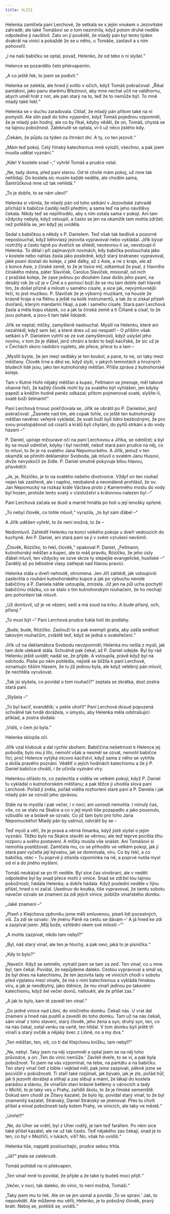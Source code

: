 ```yaml
---
title: XLIII
---
```


Helenka zamlčela paní Lerchové, že setkala se s jejím vnukem v Jezovitské zahradě; ale také Tomášovi se o tom nezmínila, když potom druhé neděle odpoledne ji navštívil. Zato on jí pověděl, že mladý pán byl tento týden dvakrát na vinici a pokaždé že se u něho, u Tomáše, zastavil a s ním pohovořil.

„I na naši babičku se optal, považ, Helenko, že od tebe o ní slyšel.“

Helence se pozardělo čelo překvapením.

„A co ještě řek, to jsem se podivil.“

Helenka se zalekla, ale hned jí svitlo v očích, když Tomáš pokračoval: „Říkal pantátovi, jako panu starému Březinovi, aby mne nechal učit na valdhornu, abych uměl hrát z not, ale pan starý na to, teď že to nemůže být. To mně mladý také řekl.“

Helenka se v duchu zaradovala. Cítilať, že mladý pán přitom také na ni pomyslil. Ale stín padl do toho vyjasnění, když Tomáš pojednou vzpomněl, že je mladý pán hodný, ale co by říkal, kdyby věděl, že on, Tomáš, chystá se na tajnou pobožnost. Zaleknutě se optala, ví-li už něco jistého kdy.

„Čekám, že půjdu za týden za čtrnáct dní. A ty, co ten jezovit.“

„Mám teď pokoj. Celý římský katechismus mně vyložil, všechno, a pak jsem musila udělat vyznání.“

„Kde! V kostele snad –,“ vyhrkl Tomáš a prudce vstal.

„Ne, tady doma, před paní starou. Od té chvíle mám pokoj, už mne tak nehlídají. Do kostela sic musím každé neděle, ale chodím sama, Šantrůčková mne už tak nehlídá.“

„To je dobře, to se nám uleví!“

Helenka si všimla, že mladý pán od toho setkání v Jezovitské zahradě přichází k babičce častěji nežli předtím; a sama teď na jeho návštěvy čekala. Nikdy teď se nepřihodilo, aby s ním ostala sama v pokoji. Ani tam vždycky nebyla, když vstoupil, a často se jen na okamžik tam mohla zdržet; než potěšila se, jen když jej uviděla.

Sedal s babičkou a někdy s P. Danielem. Teď však tak bedlivě a pozorně neposlouchal, když bělovlasý jezovita vypravoval nebo vykládal. Jiřík býval roztržitý a často tajně po dveřích se ohlédl, neotevrou-li se, nevstoupí-li Helenka. To dělal i při zajímavých novinách, kdy babička poslouchala jako v kostele nebo nahlas žasla jako posledně, když starý bratranec vypravoval, jaké psaní dostali do koleje, z jaké dálky, až z Asie, a ne z kraje, ale až z konce Asie, z čínské země, to že je tisíce mil, odtamtud že psal, z hlavního čínského města, páter Slavíček, Carolus Slavíček, misionář, od nich z pražské koleje, že zase jednou po dlouhém čase došlo jeho psaní, na desátý rok že už je v Číně a s pomocí boží že se mu tam dobře daří hlavně tím, že došel přízně a milosti u samého císaře, a sice jak, nejvýmluvnější řečí, to jest muzikou. P. Slavíček že je výborný muzikant, na housle že krásně hraje a na flétnu a ještě na kolik instrumentů, a tak že si získal přízeň dvořanů, kterým mandaríni říkají, a pak i samého císaře. Stará paní Lerchová žasla a měla kopu otázek, co a jak ta čínská země a ti Číňané a císař, to že jsou pohané, a jsou-li tam také lidojedi.

Jiřík se neptal; mlčky, zamyšleně naslouchal. Myslil na Helenku, které ani nezahlédl, když sem šel, a které dnes už asi nespatří – O příštím však setkání s P. Danielem vytrhl se ze své zamyšlenosti, když uslyšel jeho novinu, v tom že je ďábel, jenž chrání a brání to bejlí kacířské, že sic už je v Čechách skoro nadobro vypleto, ale přece, přece tu a tam –

„Myslili byste, že jen mezi sedláky je ten koukol, a pane, to ne, on taky mezi měšťany. Člověk trne a děsí se, když slyší, v jakých temnotách a hrozných bludech lidé jsou, jako ten kutnohorský měšťan. Přišla zpráva z kutnohorské koleje.

Tam v Kutné Hoře nějaký měšťan a kupec, Fellmann se jmenuje, měl takové ohavné řeči, že každý člověk mohl by za svatého být vyhlášen, jen kdyby papeži a kněžím hodně peněz odkázal; přitom pojmenoval svaté, slyšíte-li, svaté boží šelmami!“

Paní Lerchová trnouc pokřižovala se, Jiřík se obrátil po P. Danielovi, jenž pokračoval: „Žasnete nad tím, ale copak tohle, co ještě ten kutnohorský měšťan nevěrec veřejně vykládal, že svatí boží byli lidmi bezbožnými, že pro svou prostopášnost od císařů a králů byli chytáni, do pytlů strkáni a do vody házeni –“

P. Daniel, upíraje mžouravé oči na paní Lerchovou a Jiříka, se odmlčel; a byl by se musil odmlčet, kdyby i byl nechtěl, neboť stará paní prudce na něj, co to mluví, to že je na svatého Jana Nepomuckého. A Jiřík, jemuž v ten okamžik se přimihl deklamátor Svoboda, jak mluvil o svatém Janu Husovi, divže nevyskočil ze židle. P. Daniel smutně pokyvuje bílou hlavou, přisvědčil:

„Je, je, Rózičko, je to na svatého našeho divotvorce. Vždyť on ten rouhač nejen tak zastřeně, ale i naplno, neobaleně a neomáleně prohlásil, že sv. Jan Nepomucký na rozkaz krále Václava proto z Kamenného mostu do vody byl hozen, protože tento svatý v cizoložství s královnou nalezen byl –“

Paní Lerchová začala se dusit a marně hmátla po holi u její lenošky opřené.

„To nebyl člověk, co tohle mluvil,“ vyrazila, „to byl sám ďábel –“

A Jiřík uděšen vyhrkl, to že není možná, to že –

Nedomluvil. Zahlédlť Helenku na konci velkého pokoje u dveří vedoucích do kuchyně. Ani P. Daniel, ani stará paní se jí v svém vzrušení nevšimli.

„Člověk, Rózičko, to řekl, člověk,“ opakoval P. Daniel, „Fellmann, kutnohorský měšťan a kupec, ale to máš pravdu, Rózičko, že jeho ústy ďábel mluvil, ten vždycky se ozve skrze ty slepejše evangelické, husitské –“ Zardělý až po bělostné vlasy zatřepal nad hlavou pravicí.

Helenka stála u dveří nehnutě, ohromena. Jen Jiří zahlédl, jak vstoupivši zaslechla o rouhání kutnohorského kupce a jak po výbuchu nevole babiččiny a P. Daniela náhle ustoupila, zmizela. Již jen na půl ucha pochytil babiččinu otázku, co se stalo s tím kutnohorským rouhačem, že ho nechají pro pohoršení tak mluvit.

„Už domluvil, už je ve vězení, sedí a má soud na krku. A bude přísný, och, přísný.“

„To musí být –“ Paní Lerchová prudce ťukla holí do podlahy.

„Bude, bude, Rózičko. Zaslouží to a pak exempli gratia, aby zašla smělost takovým rouhačům, zvláště teď, když se jedná o svatořečení.“

Jiřík už na deklamátora Svobodu nevzpomněl; Helenka mu nešla z mysli, jak tam dole ulekaně stála. Schválně pak čekal, až P. Daniel odejde. Byl by rád Helenku ještě uviděl; nadál se, že přijde. A vstoupila, právě když byl na odchodu. Plaše po něm pohlédla, nejistě se blížila k paní Lerchové, oznamujíc tišším hlasem, že tu již jednou byla, ale když velebný pán mluvil, že nechtěla vyrušovat.

„Tak jsi slyšela, co povídal o tom rouhači?“ zeptala se zkrátka, dost zostra stará paní.

„Slyšela –“

„To byl kacíř, evandělík; v pekle uhoří!“ Paní Lerchová dosud popuzená schválně tak tvrdě dorážela, v úmyslu, aby Helenka měla odstrašující příklad, a zostra dodala:

„Vidíš, v čem jsi byla.“

Helenka sklopila oči.

Jiřík vzal klobouk a dal rychle sbohem. Babiččina nešetrnost k Helence jej pobodla; bylo mu jí líto, nemohl však a nesměl se ozvat, nemohl babičce říci, proč Helence vytýká otcovo kacířství, když sama z něho se vytrhla a došla pravého poznání. Vědělť o jejích hodinách katechismu a že ji P. Daniel babičce chválil, i že učinila vyznání víry.

Helenkou otřáslo to, co zaslechla a viděla ve velkém pokoji, když P. Daniel tu vykládal o kutnohorském měšťanu; a pak těžce ji uhodila slova paní Lerchové. Pořád jí zněla, pořád viděla rozhorlení staré paní a P. Daniela i jak mladý pán se vzrušil jeho zprávou.

Stále na to myslila i pak večer, i v noci; ani usnouti nemohla. I minulý čas, vše, co se stalo na Skalce a co v její mysli tiše pozapadlo a jako pousnulo, vzbudilo se a bolavě se ozvalo. Co již tam bylo pro toho Jana Nepomuckého! Mladý pán by ustrnul, odvrátil by se –

Teď myslí a věří, že je pravá a věrná římanka, když jistě slyšel o jejím vyznání. Těžko bylo na Skalce stavěti se věrnou; ale teď teprve pocítila tíhu rozporu a svého postavení. A mlčky musila vše snášet. Ani Tomášovi si nemohla postěžovat. Zamlčela mu, co se přihodilo ve velkém pokoji, jak jí stará paní vyčetla její bývalou, jak se domnívala, víru. Co by řekl, a co babička, otec – Tu poprvé ji stísnila vzpomínka na ně, a poprvé nutila mysl od ní a do jiného myšlení.

Tomáš neukázal se po tři neděle. Byl sice čas vinobraní, ale v neděli odpoledne byl by snad přece mohl z vinice. Snad se zdržel tou tajnou pobožností, hádala Helenka; a dobře hádala. Když poslední neděle v říjnu přišel, hned o ní začal. Usednuv do koutka, tiše vypravoval, že tamtu sobotu navečer ozvalo se znamení za zdí jejich vinice, poblíže vinařského domku.

„Jaké znamení –“

„Píseň z Klejchova zpěvníku jsme měli smluvenou, píseň lidí pocestných, víš. Za zdí se ozvalo: ‚Ve jménu Páně na cestu se dávám –‘ A já hned ke zdi a zazpíval jsem: ‚Můj bože, vzhlédni okem své milosti –‘“

„A mohls zazpívat, nikdo tam nebyl?“

„Byl, náš starý vinař, ale ten je hluchý, a pak neví, jaká to je písnička.“

„Kdy to bylo?“

„Navečír. Když se setmělo, vytratil jsem se tam za zeď. Ten vinař, co u mne byl, tam čekal. Povídal, že nepůjdeme daleko. Cestou vypravoval a smál se, že byl dnes na katechismu, že ten jezovita tady ve vinicích chodí v sobotu před výplatou mezi vinaře, že má s nimi katechismus a vykládá římskou víru, a jak je neodbytný, jako štěnice, že mu vinaři jednou po takovém katechismu, když šel večer domů, natloukli, ale že přišel zas.“

„A jak to bylo, kam tě zavedl ten vinař.“

„Do jedné vinice nad Libní, do viničného domku. Čekali nás. U vrat dal znamení a hned nás pustili a zavedli do toho domku. Tam už na nás čekali, sám vinař z toho stavení, starý člověk, jeho žena a syn; druhý syn, ten, co na nás čekal, ostal venku na vartě, ten hlídal. V tom domku byli ještě tři vinaři a starý ovčák a nějaký švec z Libně, no a my dva.“

„Ten měšťan, ten, víš, co ti dal Klejchovu knížku, tam nebyl?“

„Ne, nebyl. Taky jsem na něj vzpomněl a optal jsem se na něj toho průvodce, a on: ‚Ten do vinic nemůže.‘ Zavřeli dveře, to se ví, a pak byla pobožnost. To jsem na vás vzpomínal, na tebe, na pantátu a na babičku. Ten starý vinař četl z bible i vejklad měl, pak jsme zazpívali, pěkně jsme se pocvičili v pobožnosti. Ti staří také rozjímali, jak bývalo, jak je zle, pořád hůř, jak ti jezoviti dorážejí a stíhají a zas slibují a mámí, že lákají do kostela parádou a slávou, že vinařům staví krásné betlémy o vánocích a tady v Michli, to je taky ves u Prahy, zařídili školu, to že je římské semeniště. Dokud sem chodil ze Žitavy kazatel, že bylo líp, povídal starý vinař, to že byl znamenitý kazatel, Stránský, Daniel Stránský se jmenoval. Přes tu chvíli přišel a míval pobožnosti tady kolem Prahy, ve vinicích, ale taky ve městě.“

„Umřel?“

„Ne, do Uher se vrátil, byl z Uher rodilý, je tam teď farářem. Po něm sice také přišel kazatel, ale ne už tak často. Teď nějakého zas čekají, snad je to ten, co byl v Mezřiči, v lukách, víš? No, však ho uvidíš.“

Helenka tiše, napjatě poslouchajíc, prudce sebou trhla.

„Já?“ ptala se zaleknutě.

Tomáš pohlédl na ni překvapen.

„Ten vinař mně to povídal, že přijde a že také ty budeš moci přijít.“

„Večer, v noci, tak daleko, do vinic, to není možná, Tomáši.“

„Taky jsem mu to řek. Ale on se jen usmál a povídá: ‚To se spraví.‘ Jak, to nepověděl. Ale můžeme mu věřit, Helenko, je to pobožný člověk, pravý bratr. Neboj se, potěšíš se, uvidíš.“
